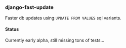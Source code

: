 ### django-fast-update ###

Faster db updates using `UPDATE FROM VALUES` sql variants.


#### Status ####

Currently early alpha, still missing tons of tests...
